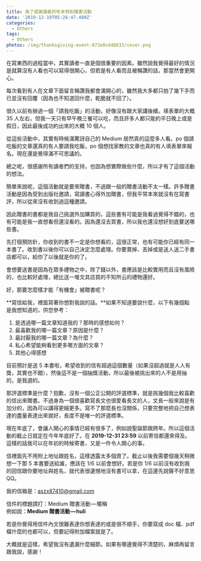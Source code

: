 ```yaml
---
title: 為了感謝讀者的年末特別贈書活動
date: '2019-12-19T05:26:47.480Z'
categories:
  - Others
tags:
  - Others
photos: /img/thanksgiving-event-873e0cd48833/cover.png
---
```


在寫東西的過程當中，其實讀者一直是個很重要的因素。雖然說我覺得最好的情況是就算沒有人看也可以寫得很開心，但若是有人看而且被稱讚的話，那當然會更開心。

每次看到有人在文章下面留言稱讚我都會滿開心的，雖然我大多都只拍了幾下手而已並沒有回覆（因為也不知道回什麼，乾脆就不回了）。

很久以前有辦過一個「請我吃飯」的活動，好像沒有跟大家講後續。填表單的大概 35 人左右，但我一天只有早午晚三餐可以吃，而且許多人都只能約平日晚上或是假日，因此最後成功約出來的大概 10 個人。

從這些活動中，其實有時候滿驚訝自己的 Medium 居然真的這麼多人看。po 個請吃飯的文章還真的有人要請我吃飯，po 個想找家教的文章也真的有人填表單來報名。現在還是覺得滿不可思議的。

總之呢，很感謝所有讀者們的支持，也因為想實際做些什麼，所以才有了這個活動的想法。

簡單來說呢，這個活動就是要來贈書，不過跟一般的贈書活動不太一樣。許多贈書活動是因為受到出版社邀請，寫讀書心得外加贈書，但我平常本來就沒有在寫書評，所以從來沒有收到過這種邀請。

因此贈書的書都是我自己挑選外加購買的，這些書有可能是我看過覺得不錯的，也有可能是我一直想看但還沒看的。因為還沒去買書，所以我也還沒想好到底要送哪些書。

先打個預防針，你收到的書不一定是你想看的，這很正常，也有可能你已經有同一本書了。收到書以後你可以自己決定怎麼處理。你要賣掉、丟掉或是送人送二手書店都可以，給你了以後就是你的了。

會想要送書是因為在眾多禮物之中，除了錢以外，書應該是比較實用而且沒有風險的，也比較好處理，總比送一堆文具店買的不知所云的禮物還好。

好，那要怎麼樣才能「有機會」被贈書呢？

**寫信給我，裡面寫著你想對我說的話。**如果不知道要說什麼，以下有幾個點是我想知道的，供您參考：

1.  是透過哪一篇文章知道我的？那時的感想如何？
2.  最喜歡我的哪一篇文章？原因是什麼？
3.  最討厭我的哪一篇文章？為什麼？
4.  私心希望能夠看到更多哪方面的文章？
5.  其他心得感想

目前預計是送 5 本書啦，希望收到的信有超過這個數量（如果沒超過就是人人有獎，其實也不錯），然後這不是一個抽獎活動，所以最後被挑出來的人不是用抽的，是我選的。

那評選標準是什麼？抱歉，沒有一個公正公開的評選標準，就是挑幾個我比較喜歡的信出來贈書。不過身為一個很喜歡寫長文也很愛看長文的人，文長一般來說是有加分的，因為可以講得更細更多。寫不了那麼長也沒關係，只要完整地把自己想表達的盡量表達出來就好，長度不是唯一的評選標準。

現在年底了，會讓人開心的事情已經有很多了，例如說聖誕節跟跨年。所以這個活動的截止日就定在今年年底好了。在 **2019-12-31 23:59** 以前寄信都還來得及。這樣的話我可以在年初的時候寄書，又是一件令人開心的事。

信裡面先不用附上地址跟姓名，這樣透露太多個資了。截止以後我需要個幾天稍微想一下那 5 本書要送給誰，應該在 1/6 以前會想好。若是你 1/6 以前沒有收到我的回信跟你要地址與姓名，就代表很遺憾地沒有書可以拿，在這邊先說聲不好意思 QQ。

我的信箱是：aszx87410@gmail.com

信件的標題請打：Medium 贈書活動 — 暱稱  
例如說：**Medium 贈書活動 — huli**

若是你覺得用信件內文很難表達你想表達的或是很不順手，你要寫成 doc 檔、pdf 檔什麼的也都可以，但要記得附加檔案就是了。

大概就是這樣，希望我沒有遺漏什麼細節。如果有哪邊覺得不清楚的，麻煩再留言跟我說，感謝！